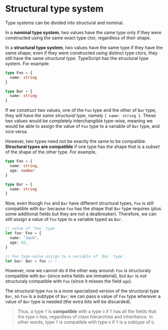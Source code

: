 # Structural type system

Type systems can be divided into structural and nominal.

In a **nominal type system**, two values have the same type only if they were constructed using the same exact type ctor, regardless of their shape.

In a **structural type system**, two values have the same type if they have the same shape; even if they were constructed using distinct type ctors, they still have the same *structural type*. TypeScript has the structural type system. For example:

```ts
type Foo = {
  name: string
}

type Bar = {
  name: string
}
```

If we construct two values, one of the `Foo` type and the other of `Bar` type, they will have *the same structural type*, namely `{ name: string }`. These two values would be completely interchangible type-wise, meaning we would be able to assign the value of `Foo` type to a variable of `Bar` type, and vice versa.

However, two types need not be exactly the same to be compatible. **Structural types are compatible** if one type has the shape that is a *subset* of the shape of the other type. For example,

```ts
type Foo = {
  name: string,
  age: number
}

type Bar = {
  name: string
}
```

Now, even though `Foo` and `Bar` have different structural types, `Foo` is still compatible with `Bar` because `Foo` has the shape that `Bar` type requires (plus some additional fields but they are not a dealbreaker). Therefore, we can still assign a value of `Foo` type to a variable typed as `Bar`.

```ts
// value of `Foo` type
let foo: Foo = {
  name: "Jack",
  age: 42,
}

// Foo type-value assign to a variable of `Bar` type
let bar: Bar = foo // !
```

However, now we cannot do it the other way around: `Foo` is structuraly compatible with `Bar` (since extra fields are immaterial), but `Bar` is not structuraly compatible with `Foo` (since it misses the field `age`).

The structural type `Foo` is a more specialized version of the structural type `Bar`, so `Foo` is a subtype of `Bar`; we can pass a value of `Foo` type wherever a value of `Bar` type is needed (the extra bits will be discarded).

>Thus, a type `T` is **compatible** with a type `U` if `T` has all the fields that the type `U` has, regardless of class hierarchies and inheritance. In other words, type `T` is compatible with type `U` if `T` is a subtype of `U`.

